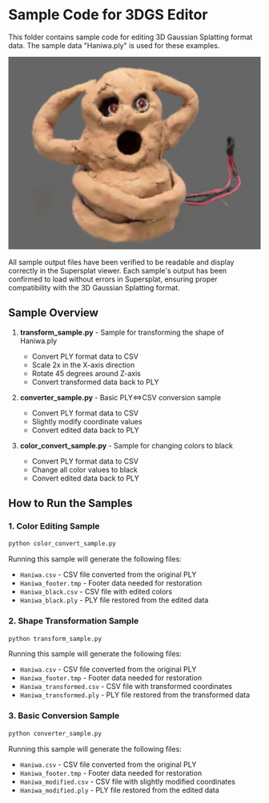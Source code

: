 # Sample Code for 3DGS Editor

This folder contains sample code for editing 3D Gaussian Splatting format data. The sample data "Haniwa.ply" is used for these examples.

![Haniwa model imported into Scaniverse](../images/haniwa.png)

All sample output files have been verified to be readable and display correctly in the Supersplat viewer. Each sample's output has been confirmed to load without errors in Supersplat, ensuring proper compatibility with the 3D Gaussian Splatting format.

## Sample Overview

1. **transform_sample.py** - Sample for transforming the shape of Haniwa.ply
   - Convert PLY format data to CSV
   - Scale 2x in the X-axis direction
   - Rotate 45 degrees around Z-axis
   - Convert transformed data back to PLY

2. **converter_sample.py** - Basic PLY⇔CSV conversion sample
   - Convert PLY format data to CSV
   - Slightly modify coordinate values
   - Convert edited data back to PLY

3. **color_convert_sample.py** - Sample for changing colors to black
   - Convert PLY format data to CSV
   - Change all color values to black
   - Convert edited data back to PLY

## How to Run the Samples

### 1. Color Editing Sample

```bash
python color_convert_sample.py
```

Running this sample will generate the following files:
- `Haniwa.csv` - CSV file converted from the original PLY
- `Haniwa_footer.tmp` - Footer data needed for restoration
- `Haniwa_black.csv` - CSV file with edited colors
- `Haniwa_black.ply` - PLY file restored from the edited data

### 2. Shape Transformation Sample

```bash
python transform_sample.py
```

Running this sample will generate the following files:
- `Haniwa.csv` - CSV file converted from the original PLY
- `Haniwa_footer.tmp` - Footer data needed for restoration
- `Haniwa_transformed.csv` - CSV file with transformed coordinates
- `Haniwa_transformed.ply` - PLY file restored from the transformed data

### 3. Basic Conversion Sample

```bash
python converter_sample.py
```

Running this sample will generate the following files:
- `Haniwa.csv` - CSV file converted from the original PLY
- `Haniwa_footer.tmp` - Footer data needed for restoration
- `Haniwa_modified.csv` - CSV file with slightly modified coordinates
- `Haniwa_modified.ply` - PLY file restored from the edited data
